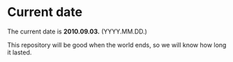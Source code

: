 # Current date

The current date is **2010.09.03.** (YYYY.MM.DD.)

This repository will be good when the world ends, so we will know how long it lasted.